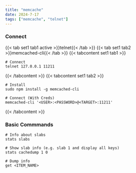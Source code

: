 ```yaml
---
title: "memcache"
date: 2024-7-17
tags: ["memcache", "telnet"]
---
```


### Connect

{{< tab set1 tab1 active >}}telnet{{< /tab >}}
{{< tab set1 tab2 >}}memcached-cli{{< /tab >}}
{{< tabcontent set1 tab1 >}}

<div>

```console
# Connect
telnet 127.0.0.1 11211
```

</div>

{{< /tabcontent >}}
{{< tabcontent set1 tab2 >}}

<div>

```console
# Install
sudo npm install -g memcached-cli
```

```console
# Connect (With Creds)
memcached-cli '<USER>:<PASSWORD>@<TARGET>:11211'
```

</div>

{{< /tabcontent >}}

### Basic Commmands

<div>

```console
# Info about slabs
stats slabs
```

```console
# Show slab info (e.g. slab 1 and display all keys)
stats cachedump 1 0
```

```console
# Dump info
get <ITEM_NAME>
```

</div>

<br>
